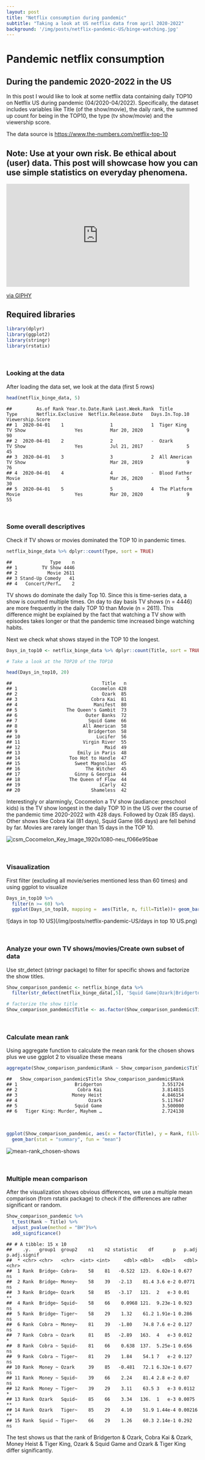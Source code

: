 ```yaml
---
layout: post
title: "Netflix consumption during pandemic"
subtitle: "Taking a look at US netflix data from april 2020-2022"
background: '/img/posts/netflix-pandemic-US/binge-watching.jpg'
---
```


Pandemic netflix consumption
================

## During the pandemic 2020-2022 in the US

In this post I would like to look at some netflix data containing daily
TOP10 on Netflix US during pandemic (04/2020-04/2022). Specifically, the
dataset includes variables like Title (of the show/movie), the daily
rank, the summed up count for being in the TOP10, the type (tv show/movie) and the viewership score.

The data source is <https://www.the-numbers.com/netflix-top-10>

## Note: Use at your own risk. Be ethical about (user) data. This post will showcase how you can use simple statistics on everyday phenomena.

<iframe src="https://giphy.com/embed/wqfIdmAFqwola" width="480" height="270" frameBorder="0" class="giphy-embed" allowFullScreen></iframe><p><a href="https://giphy.com/gifs/vidme-animation-netflix-wqfIdmAFqwola">via GIPHY</a></p>

## Required libraries

``` r
library(dplyr)
library(ggplot2)
library(stringr)
library(rstatix)
```

<br>

### Looking at the data

After loading the data set, we look at the data (first 5 rows)

``` r
head(netflix_binge_data, 5)
```

    ##         As.of Rank Year.to.Date.Rank Last.Week.Rank  Title          Type       Netflix.Exclusive  Netflix.Release.Date   Days.In.Top.10   Viewership.Score
    ## 1  2020-04-01    1                 1              1  Tiger King     TV Show                  Yes          Mar 20, 2020                9                 90
    ## 2  2020-04-01    2                 2              -  Ozark          TV Show                  Yes          Jul 21, 2017                5                 45
    ## 3  2020-04-01    3                 3              2  All American   TV Show                               Mar 28, 2019                9                 76
    ## 4  2020-04-01    4                 4              -  Blood Father   Movie                                 Mar 26, 2020                5                 30
    ## 5  2020-04-01    5                 5              4  The Platform   Movie                    Yes          Mar 20, 2020                9                 55
    

<br>

### Some overall descriptives

Check if TV shows or movies dominated the TOP 10 in pandemic times.

``` r
netflix_binge_data %>% dplyr::count(Type, sort = TRUE)
```

    ##              Type    n
    ## 1         TV Show 4446
    ## 2           Movie 2611
    ## 3 Stand-Up Comedy   41
    ## 4   Concert/Perf…    2

TV shows do dominate the daily Top 10. Since this is time-series data, a
show is counted multiple times. On day to day basis TV shows (n = 4446)
are more frequently in the daily TOP 10 than Movie (n = 2611). This
difference might be explained by the fact that watching a TV show with
episodes takes longer or that the pandemic time increased binge watching
habits.

Next we check what shows stayed in the TOP 10 the longest.

``` r
Days_in_top10 <- netflix_binge_data %>% dplyr::count(Title, sort = TRUE)

# Take a look at the TOP20 of the TOP10

head(Days_in_top10, 20)
```

    ##                                 Title   n
    ## 1                           Cocomelon 428
    ## 2                               Ozark  85
    ## 3                           Cobra Kai  81
    ## 4                            Manifest  80
    ## 5                  The Queen's Gambit  73
    ## 6                         Outer Banks  72
    ## 7                          Squid Game  66
    ## 8                        All American  58
    ## 9                          Bridgerton  58
    ## 10                            Lucifer  56
    ## 11                       Virgin River  55
    ## 12                               Maid  49
    ## 13                     Emily in Paris  48
    ## 14                  Too Hot to Handle  47
    ## 15                    Sweet Magnolias  45
    ## 16                        The Witcher  45
    ## 17                    Ginny & Georgia  44
    ## 18                  The Queen of Flow  44
    ## 19                             iCarly  42
    ## 20                          Shameless  42

Interestingly or alarmingly, Cocomelon a TV show (audiance: preschool
kids) is the TV show longest in the daily TOP 10 in the US over the
course of the pandemic time 2020-2022 with 428 days. Followed by Ozak
(85 days). Other shows like Cobra Kai (81 days), Squid Game (66 days)
are fell behind by far. Movies are rarely longer than 15 days in the TOP
10.

![csm_Cocomelon_Key_Image_1920x1080-neu_f066e95bae](/img/posts/netflix-pandemic-US/csm_Cocomelon_Key_Image_1920x1080-neu_f066e95bae.jpg)<!-- -->

<br>

### Visaualization

First filter (excluding all movie/series mentioned less than 60 times)
and using ggplot to visualize

``` r
Days_in_top10 %>%
  filter(n >= 60) %>%
  ggplot(Days_in_top10, mapping =  aes(Title, n, fill=Title))+ geom_bar(stat='identity')
```

![days in top 10 US](/img/posts/netflix-pandemic-US/days in top 10 US.png)<!-- -->

<br>

### Analyze your own TV shows/movies/Create own subset of data

Use str_detect (stringr package) to filter for specific shows and
factorize the show titles.

``` r
Show_comparison_pandemic <- netflix_binge_data %>%
  filter(str_detect(netflix_binge_data[,5], 'Squid Game|Ozark|Bridgerton|Tiger King: Murder|Money Heist|Cobra Kai'))

# factorize the show title
Show_comparison_pandemic$Title <- as.factor(Show_comparison_pandemic$Title)
```

<br>

### Calculate mean rank

Using aggregate function to calculate the mean rank for the chosen shows plus we use ggplot 2 to visualize these means

``` r
aggregate(Show_comparison_pandemic$Rank ~ Show_comparison_pandemic$Title, FUN = mean)
```

    ##   Show_comparison_pandemic$Title Show_comparison_pandemic$Rank
    ## 1                     Bridgerton                      3.551724
    ## 2                      Cobra Kai                      3.814815
    ## 3                    Money Heist                      4.846154
    ## 4                          Ozark                      5.117647
    ## 5                     Squid Game                      3.500000
    ## 6   Tiger King: Murder, Mayhem …                      2.724138

<br>

``` r
ggplot(Show_comparison_pandemic, aes(x = factor(Title), y = Rank, fill=Title)) + 
  geom_bar(stat = "summary", fun = "mean")
```

![mean-rank_chosen-shows](/img/posts/netflix-pandemic-US/mean-rank_chosen-shows.png)<!-- -->

<br>

### Multiple mean comparison

After the visualization shows obvious differences, we use a multiple
mean comparison (from rstatix package) to check if the differences are
rather significant or random.

``` r
Show_comparison_pandemic %>%
  t_test(Rank ~ Title) %>%
  adjust_pvalue(method = "BH")%>%
  add_significance()
```

    ## # A tibble: 15 x 10
    ##    .y.   group1  group2    n1    n2 statistic    df       p   p.adj p.adj.signif
    ##  * <chr> <chr>   <chr>  <int> <int>     <dbl> <dbl>   <dbl>   <dbl> <chr>       
    ##  1 Rank  Bridge~ Cobra~    58    81   -0.522  123.  6.02e-1 0.677   ns          
    ##  2 Rank  Bridge~ Money~    58    39   -2.13    81.4 3.6 e-2 0.0771  ns          
    ##  3 Rank  Bridge~ Ozark     58    85   -3.17   121.  2   e-3 0.01    **          
    ##  4 Rank  Bridge~ Squid~    58    66    0.0968 121.  9.23e-1 0.923   ns          
    ##  5 Rank  Bridge~ Tiger~    58    29    1.32    61.2 1.91e-1 0.286   ns          
    ##  6 Rank  Cobra ~ Money~    81    39   -1.80    74.8 7.6 e-2 0.127   ns          
    ##  7 Rank  Cobra ~ Ozark     81    85   -2.89   163.  4   e-3 0.012   *           
    ##  8 Rank  Cobra ~ Squid~    81    66    0.638  137.  5.25e-1 0.656   ns          
    ##  9 Rank  Cobra ~ Tiger~    81    29    1.84    54.1 7   e-2 0.127   ns          
    ## 10 Rank  Money ~ Ozark     39    85   -0.481   72.1 6.32e-1 0.677   ns          
    ## 11 Rank  Money ~ Squid~    39    66    2.24    81.4 2.8 e-2 0.07    ns          
    ## 12 Rank  Money ~ Tiger~    39    29    3.11    63.5 3   e-3 0.0112  *           
    ## 13 Rank  Ozark   Squid~    85    66    3.34   136.  1   e-3 0.0075  **          
    ## 14 Rank  Ozark   Tiger~    85    29    4.10    51.9 1.44e-4 0.00216 **          
    ## 15 Rank  Squid ~ Tiger~    66    29    1.26    60.3 2.14e-1 0.292   ns

The test shows us that the rank of Bridgerton & Ozark, Cobra Kai &
Ozark, Money Heist & Tiger King, Ozark & Squid Game and Ozark & Tiger
King differ significantly.
